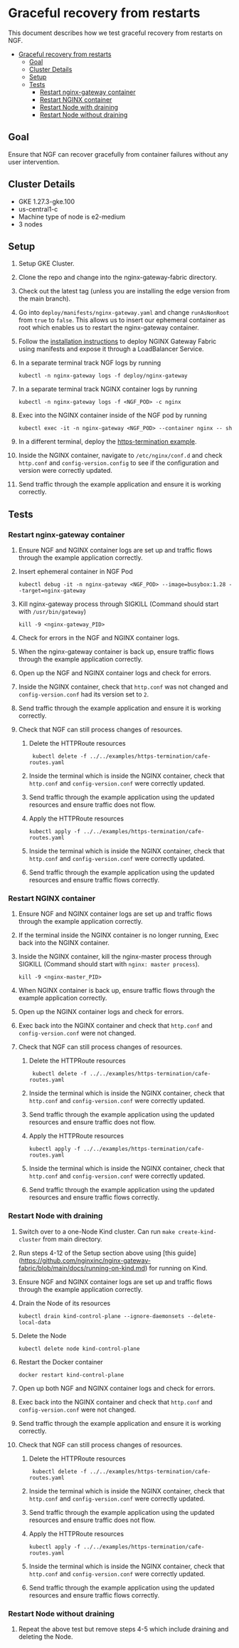 # Graceful recovery from restarts

This document describes how we test graceful recovery from restarts on NGF.

<!-- TOC -->
- [Graceful recovery from restarts](#graceful-recovery-from-restarts)
  - [Goal](#goal)
  - [Cluster Details](#cluster-details)
  - [Setup](#setup)
  - [Tests](#tests)
    - [Restart nginx-gateway container](#restart-nginx-gateway-container)
    - [Restart NGINX container](#restart-nginx-container)
    - [Restart Node with draining](#restart-node-with-draining)
    - [Restart Node without draining](#restart-node-without-draining)
<!-- TOC -->

## Goal
Ensure that NGF can recover gracefully from container failures without any user intervention.

## Cluster Details

- GKE 1.27.3-gke.100
- us-central1-c
- Machine type of node is e2-medium
- 3 nodes

## Setup

1. Setup GKE Cluster.
2. Clone the repo and change into the nginx-gateway-fabric directory.
3. Check out the latest tag (unless you are installing the edge version from the main branch).
4. Go into `deploy/manifests/nginx-gateway.yaml` and change `runAsNonRoot` from `true` to `false`.
This allows us to insert our ephemeral container as root which enables us to restart the nginx-gateway container.
5. Follow the [installation instructions](https://github.com/nginxinc/nginx-gateway-fabric/blob/main/docs/installation.md)
to deploy NGINX Gateway Fabric using manifests and expose it through a LoadBalancer Service.
6. In a separate terminal track NGF logs by running

    ```console
    kubectl -n nginx-gateway logs -f deploy/nginx-gateway
    ```

7. In a separate terminal track NGINX container logs by running

    ```console
    kubectl -n nginx-gateway logs -f <NGF_POD> -c nginx
    ```

8. Exec into the NGINX container inside of the NGF pod by running

    ```console
    kubectl exec -it -n nginx-gateway <NGF_POD> --container nginx -- sh
    ```

9. In a different terminal, deploy the
[https-termination example](https://github.com/nginxinc/nginx-gateway-fabric/tree/main/examples/https-termination).
10. Inside the NGINX container, navigate to `/etc/nginx/conf.d` and check `http.conf` and `config-version.config` to see
if the configuration and version were correctly updated.
11. Send traffic through the example application and ensure it is working correctly.

## Tests

### Restart nginx-gateway container

1. Ensure NGF and NGINX container logs are set up and traffic flows through the example application correctly.
2. Insert ephemeral container in NGF Pod

    ```console
    kubectl debug -it -n nginx-gateway <NGF_POD> --image=busybox:1.28 --target=nginx-gateway
    ```

3. Kill nginx-gateway process through SIGKILL (Command should start with `/usr/bin/gateway`)

    ```console
    kill -9 <nginx-gateway_PID>
    ```

4. Check for errors in the NGF and NGINX container logs.
5. When the nginx-gateway container is back up, ensure traffic flows through the example application correctly.
6. Open up the NGF and NGINX container logs and check for errors.
7. Inside the NGINX container, check that `http.conf` was not changed and `config-version.conf` had its version set to `2`.
8. Send traffic through the example application and ensure it is working correctly.
9. Check that NGF can still process changes of resources.
   1. Delete the HTTPRoute resources

       ```console
        kubectl delete -f ../../examples/https-termination/cafe-routes.yaml
       ```

   2. Inside the terminal which is inside the NGINX container, check that `http.conf` and
   `config-version.conf` were correctly updated.
   3. Send traffic through the example application using the updated resources and ensure traffic does not flow.
   4. Apply the HTTPRoute resources

       ```console
       kubectl apply -f ../../examples/https-termination/cafe-routes.yaml
       ```

   5. Inside the terminal which is inside the NGINX container, check that `http.conf` and
   `config-version.conf` were correctly updated.
   6. Send traffic through the example application using the updated resources and ensure traffic flows correctly.

### Restart NGINX container

1. Ensure NGF and NGINX container logs are set up and traffic flows through the example application correctly.
2. If the terminal inside the NGINX container is no longer running, Exec back into the NGINX container.
3. Inside the NGINX container, kill the nginx-master process through SIGKILL (Command should start with `nginx: master process`).

    ```console
    kill -9 <nginx-master_PID>
    ```

4. When NGINX container is back up, ensure traffic flows through the example application correctly.
5. Open up the NGINX container logs and check for errors.
6. Exec back into the NGINX container and check that `http.conf` and `config-version.conf` were not changed.
7. Check that NGF can still process changes of resources.
    1. Delete the HTTPRoute resources

        ```console
         kubectl delete -f ../../examples/https-termination/cafe-routes.yaml
        ```

    2. Inside the terminal which is inside the NGINX container, check that `http.conf` and
       `config-version.conf` were correctly updated.
    3. Send traffic through the example application using the updated resources and ensure traffic does not flow.
    4. Apply the HTTPRoute resources

        ```console
        kubectl apply -f ../../examples/https-termination/cafe-routes.yaml
        ```

    5. Inside the terminal which is inside the NGINX container, check that `http.conf` and
       `config-version.conf` were correctly updated.
    6. Send traffic through the example application using the updated resources and ensure traffic flows correctly.

### Restart Node with draining

1. Switch over to a one-Node Kind cluster. Can run `make create-kind-cluster` from main directory.
2. Run steps 4-12 of the Setup section above using [this guide]
(https://github.com/nginxinc/nginx-gateway-fabric/blob/main/docs/running-on-kind.md) for running on Kind.
3. Ensure NGF and NGINX container logs are set up and traffic flows through the example application correctly.
4. Drain the Node of its resources

    ```console
    kubectl drain kind-control-plane --ignore-daemonsets --delete-local-data
    ```

5. Delete the Node

    ```console
    kubectl delete node kind-control-plane
    ```

6. Restart the Docker container

    ```console
    docker restart kind-control-plane
    ```

7. Open up both NGF and NGINX container logs and check for errors.
8. Exec back into the NGINX container and check that `http.conf` and `config-version.conf` were not changed.
9. Send traffic through the example application and ensure it is working correctly.
10. Check that NGF can still process changes of resources.
    1. Delete the HTTPRoute resources

        ```console
         kubectl delete -f ../../examples/https-termination/cafe-routes.yaml
        ```

    2. Inside the terminal which is inside the NGINX container, check that `http.conf` and
       `config-version.conf` were correctly updated.
    3. Send traffic through the example application using the updated resources and ensure traffic does not flow.
    4. Apply the HTTPRoute resources

        ```console
        kubectl apply -f ../../examples/https-termination/cafe-routes.yaml
        ```

    5. Inside the terminal which is inside the NGINX container, check that `http.conf` and
       `config-version.conf` were correctly updated.
    6. Send traffic through the example application using the updated resources and ensure traffic flows correctly.

### Restart Node without draining

1. Repeat the above test but remove steps 4-5 which include draining and deleting the Node.
